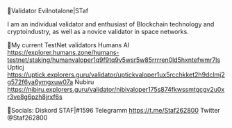 
🔸Validator Evilnotalone|STaf

I am an individual validator and enthusiast of Blockchain technology and cryptoindustry, as well as a novice validator in space networks.




🔸My current TestNet validators
Humans AI https://explorer.humans.zone/humans-testnet/staking/humanvaloper1q9f9tq9v5wsr5w85rrrren0ld5hxntefwmr7ls
Upticj https://uptick.explorers.guru/validator/uptickvaloper1ux5rcchkket2h9dclmj2g572f6ya6ymgxuw07a
Nubiru https://nibiru.explorers.guru/validator/nibivaloper175s874fkwssmtgcgv2u0xr3ve8g6pzh8jrxf6s



🔸Socials:
Diskord STAF|#1596
Telegramm https://t.me/Staf262800
Twitter @Staf262800
